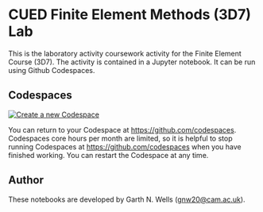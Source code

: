 # CUED Finite Element Methods (3D7) Lab

This is the laboratory activity coursework activity for the Finite
Element Course (3D7). The activity is contained in a Jupyter notebook.
It can be run using Github Codespaces.


## Codespaces

[![Create a new Codespace](https://github.com/codespaces/badge.svg)](https://github.com/codespaces/new?hide_repo_select=true&ref=main&repo=601745246)

You can return to your Codespace at https://github.com/codespaces.
Codespaces core hours per month are limited, so it is helpful to stop
running Codespaces at https://github.com/codespaces when you have
finished working. You can restart the Codespace at any time.


## Author

These notebooks are developed by Garth N. Wells (<gnw20@cam.ac.uk>).